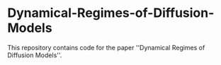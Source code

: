# Dynamical-Regimes-of-Diffusion-Models
This repository contains code for the paper ''Dynamical Regimes of Diffusion Models''.
